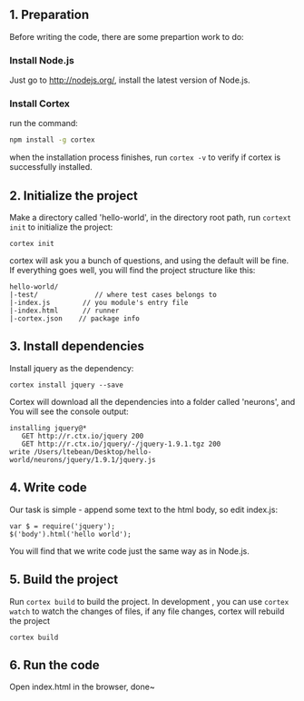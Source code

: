 ## 1. Preparation

Before writing the code, there are some prepartion work to do:

### Install Node.js

Just go to http://nodejs.org/, install the latest version of Node.js.

### Install Cortex

run the command:

```bash
npm install -g cortex
```

when the installation process finishes, run `cortex -v` to verify if cortex is successfully installed.

## 2. Initialize the project 


Make a directory called 'hello-world', in the directory root path, run `cortext init` to initialize the project:

```
cortex init
```

cortex will ask you a bunch of questions, and using the default will be fine. If everything goes well, you will find the project structure like this:

	hello-world/
	|-test/              // where test cases belongs to
	|-index.js	      // you module's entry file
	|-index.html      // runner
	|-cortex.json	 // package info
	

## 3. Install dependencies

Install jquery as the dependency:

```
cortex install jquery --save
```	

Cortex will download all the dependencies into a folder called 'neurons', and You will see the console output:

```
installing jquery@*
   GET http://r.ctx.io/jquery 200
   GET http://r.ctx.io/jquery/-/jquery-1.9.1.tgz 200
write /Users/ltebean/Desktop/hello-world/neurons/jquery/1.9.1/jquery.js
```
	
## 4. Write code
Our task is simple - append some text to the html body, so edit index.js:

	var $ = require('jquery');
	$('body').html('hello world');
	
You will find that we write code just the same way as in Node.js.

	
## 5. Build the project
Run `cortex build` to build the project. In development , you can use `cortex watch` to watch the changes of files, if any file changes, cortex will rebuild the project

	cortex build
	
## 6. Run the code
Open index.html in the browser, done~


